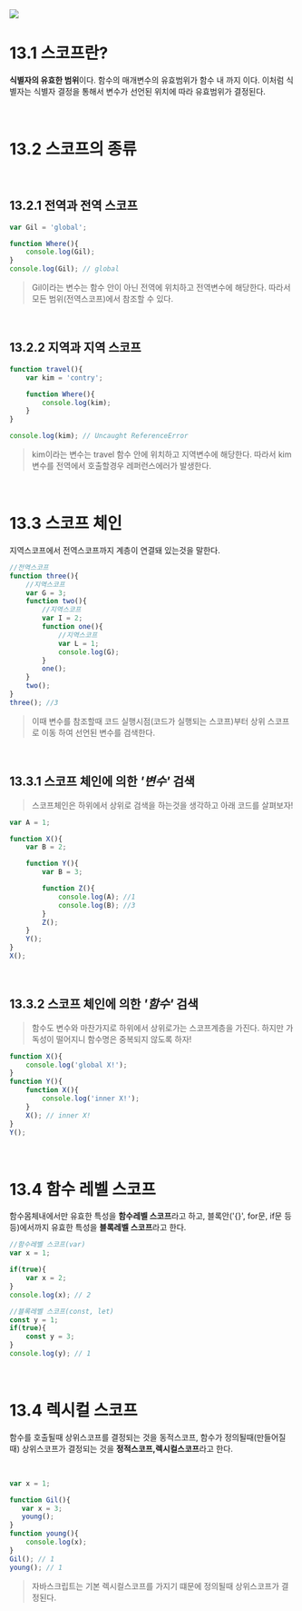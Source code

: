 <img src="https://capsule-render.vercel.app/api?type=waving&color=gradient&customColorList=1&height=200&section=header&text=Chapter13.%20%EC%8A%A4%EC%BD%94%ED%94%84&fontSize=55">

# **13.1 스코프란?**
**식별자의 유효한 범위**이다. 함수의 매개변수의 유효범위가 함수 내 까지 이다. 이처럼 식별자는 식별자 결정을 통해서 변수가 선언된 위치에 따라 유효범위가 결정된다.

<br>

# **13.2 스코프의 종류**

<br>

## **13.2.1 전역과 전역 스코프**
```js
var Gil = 'global';

function Where(){
    console.log(Gil);
}
console.log(Gil); // global
```

>Gil이라는 변수는 함수 안이 아닌 전역에 위치하고 전역변수에 해당한다. 따라서 모든 범위(전역스코프)에서 참조할 수 있다.

<br>

## **13.2.2 지역과 지역 스코프**
```js
function travel(){
    var kim = 'contry';

    function Where(){
        console.log(kim);
    }
}

console.log(kim); // Uncaught ReferenceError
```
>kim이라는 변수는 travel 함수 안에 위치하고 지역변수에 해당한다. 따라서 kim변수를 전역에서 호출할경우 레퍼런스에러가 발생한다.

<br>

# **13.3 스코프 체인**
지역스코프에서 전역스코프까지 계층이 연결돼 있는것을 말한다.

```js
//전역스코프
function three(){
    //지역스코프
    var G = 3;
    function two(){
        //지역스코프
        var I = 2;
        function one(){
            //지역스코프
            var L = 1;
            console.log(G);
        }
        one();
    }
    two();
}
three(); //3
```
>이때 변수를 참조할때 코드 실행시점(코드가 실행되는 스코프)부터 상위 스코프로 이동 하여 선언된 변수를 검색한다.

<br>

## **13.3.1 스코프 체인에 의한 *'변수'* 검색**

>스코프체인은 하위에서 상위로 검색을 하는것을 생각하고 아래 코드를 살펴보자!

```js
var A = 1;

function X(){
    var B = 2;

    function Y(){
        var B = 3;

        function Z(){
            console.log(A); //1
            console.log(B); //3
        }
        Z();
    }
    Y();
}
X();
```

<br>

## **13.3.2 스코프 체인에 의한 *'함수'* 검색**

>함수도 변수와 마찬가지로 하위에서 상위로가는 스코프계층을 가진다. 하지만 가독성이 떨어지니 함수명은 중복되지 않도록 하자!

```js
function X(){
    console.log('global X!');
}
function Y(){
    function X(){
        console.log('inner X!');
    }
    X(); // inner X!
}
Y();
```

<br>

# **13.4 함수 레벨 스코프**
함수몸체내에서만 유효한 특성을 **함수레벨 스코프**라고 하고, 블록안('{}', for문, if문 등등)에서까지 유효한 특성을 **블록레벨 스코프**라고 한다.

```js
//함수레벨 스코프(var)
var x = 1;

if(true){
    var x = 2;
}
console.log(x); // 2

//블록레벨 스코프(const, let)
const y = 1;
if(true){
    const y = 3;
}
console.log(y); // 1
```

<br>

# **13.4 렉시컬 스코프**

함수를 호출될때 상위스코프를 결정되는 것을 동적스코프, 함수가 정의될때(만들어질때) 상위스코프가 결정되는 것을 **정적스코프,렉시컬스코프**라고 한다. <br>

<br>

```js
var x = 1;

function Gil(){
   var x = 3;
   young();
}
function young(){
    console.log(x);
}
Gil(); // 1
young(); // 1
```

> 자바스크립트는 기본 렉시컬스코프를 가지기 떄문에 정의될때 상위스코프가 결정된다.